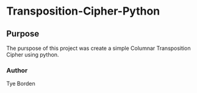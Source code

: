 # Transposition-Cipher-Python

## Purpose

The purspose of this project was create a simple Columnar Transposition Cipher using python.

### Author
Tye Borden 
